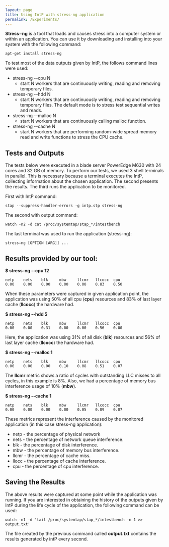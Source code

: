 ```yaml
---
layout: page
title: Using IntP with stress-ng application
permalink: /Experiments/
---
```


**Stress−ng** is a tool that loads and causes stress into a computer system or within an application. You can use it by downloading and installing into your system with the following command:

```shell
apt-get install stress-ng
```
To test most of the data outputs given by IntP, the follows command lines were used:

* stress-ng --cpu N
    * start N workers that are continuously writing, reading and removing temporary files.
* stress-ng --hdd N
    * start N workers that are continuously writing, reading and removing temporary files. The default mode is to stress test sequential writes and reads. 
* stress-ng --malloc N
    * start N workers that are continuously calling malloc function.
* stress-ng --cache N
    * start N workers that are performing random-wide spread memory read and write functions to stress the CPU cache. 

## Tests and Outputs

The tests below were executed in a blade server PowerEdge M630 with 24 cores and 32 GB of memory. To perform our tests, we used 3 shell terminals in parallel. This is necessary because a terminal executes the IntP, collecting information about the chosen application. The second presents the results. The third runs the application to be monitored. 


First with IntP command:

```shell
stap --suppress-handler-errors -g intp.stp stress-ng
```
 
 The second with output command:

```shell
watch -n2 -d cat /proc/systemtap/stap_*/intestbench
```
 
 The last terminal was used to run the application (stress-ng):

```shell
stress−ng [OPTION [ARG]] ...
```
 
## Results provided by our tool: 

**$ stress-ng --cpu 12**
```shell
netp    nets    blk     mbw     llcmr   llcocc  cpu
0.00    0.00    0.00    0.00    0.00    0.83    0.50
```
When these parameters were captured in given application point, the application was using 50% of all cpu (**cpu**) resources and 83% of last layer cache (**llcocc**) the hardware had. 

**$ stress-ng --hdd 5**

```shell
netp    nets    blk     mbw     llcmr   llcocc  cpu
0.00    0.00    0.31    0.00    0.00    0.56    0.00
```
Here, the application was using 31% of all disk (**blk**) resources and 56% of last layer cache (**llcocc**) the hardware had.

**$ stress-ng --malloc 1**

```shell
netp    nets    blk     mbw     llcmr   llcocc  cpu
0.00    0.00    0.00    0.10    0.08    0.51    0.07
```
The **llcmr** metric shows a ratio of cycles with outstanding LLC misses to all cycles, in this example is 8%. Also, we had a percentage of memory bus interference usage of 10% (**mbw**).

**$ stress-ng --cache 1**

```shell
netp    nets    blk     mbw     llcmr   llcocc  cpu
0.00    0.00    0.00    0.00    0.05    0.89    0.07
```

These metrics represent the interference caused by the monitored application (in this case stress-ng application): 

* netp - the percentage of physical network
* nets - the percentage of network queue interference.
* blk - the percentage of disk interference.
* mbw - the percentage of memory bus interference.
* llcmr - the percentage of cache miss.
* llocc - the percentage of cache interference.
* cpu - the percentage of cpu interference.

## Saving the Results

The above results were captured at some point while the application was running. If you are interested in obtaining the history of the outputs given by IntP during the life cycle of the application, the following command can be used:

```shell
watch -n1 -d 'tail /proc/systemtap/stap_*/intestbench -n 1 >> output.txt'
```

The file created by the previous command called **output.txt** contains the results generated by intP every second.
